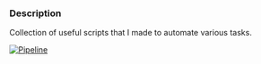 ### Description

Collection of useful scripts that I made to automate various tasks.

[![Pipeline](https://github.com/guidodinello/scripts/actions/workflows/pipeline.yaml/badge.svg)](https://github.com/guidodinello/scripts/actions/workflows/pipeline.yaml)